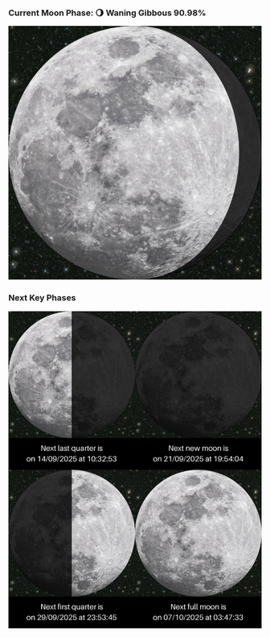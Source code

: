 ### Current Moon Phase: 🌖 Waning Gibbous 90.98%
![Moon Phase](moonphase.png)
### Next Key Phases
![Gallery](gallery.png)